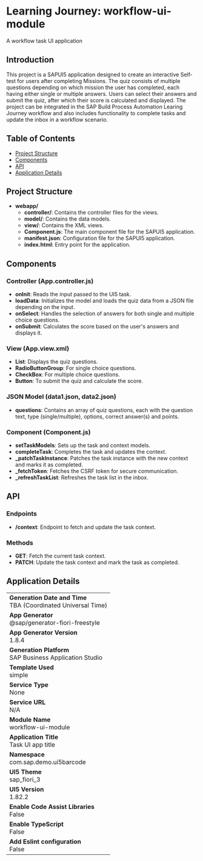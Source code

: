 
# Learning Journey: workflow-ui-module

A workflow task UI application


## Introduction

This project is a SAPUI5 application designed to create an interactive Self-test for users after completing Missions. The quiz consists of multiple questions depending on which mission the user has completed, each having either single or multiple answers. Users can select their answers and submit the quiz, after which their score is calculated and displayed. 
The project can be integrated in the SAP Build Process Automation Learing Journey workflow and also includes functionality to complete tasks and update the inbox in a workflow scenario.

## Table of Contents

- [Project Structure](#project-structure)
- [Components](#components)
- [API](#api)
- [Application Details](#application-details)

## Project Structure
- **webapp/**
  - **controller/**: Contains the controller files for the views.
  - **model/**: Contains the data models.
  - **view/**: Contains the XML views.
  - **Component.js**: The main component file for the SAPUI5 application.
  - **manifest.json**: Configuration file for the SAPUI5 application.
  - **index.html**: Entry point for the application.
 

## Components

### Controller (App.controller.js)

- **onInit**: Reads the input passed to the UI5 task.
- **loadData**: Initializes the model and loads the quiz data from a JSON file depending on the input.
- **onSelect**: Handles the selection of answers for both single and multiple choice questions.
- **onSubmit**: Calculates the score based on the user's answers and displays it.

### View (App.view.xml)

- **List**: Displays the quiz questions.
- **RadioButtonGroup**: For single choice questions.
- **CheckBox**: For multiple choice questions.
- **Button**: To submit the quiz and calculate the score.

### JSON Model (data1.json, data2.json)

- **questions**: Contains an array of quiz questions, each with the question text, type (single/multiple), options, correct answer(s) and points.

### Component (Component.js)

- **setTaskModels**: Sets up the task and context models.
- **completeTask**: Completes the task and updates the context.
- **_patchTaskInstance**: Patches the task instance with the new context and marks it as completed.
- **_fetchToken**: Fetches the CSRF token for secure communication.
- **_refreshTaskList**: Refreshes the task list in the inbox.

## API

### Endpoints

- **/context**: Endpoint to fetch and update the task context.

### Methods

- **GET**: Fetch the current task context.
- **PATCH**: Update the task context and mark the task as completed.


## Application Details
|               |
| ------------- |
|**Generation Date and Time**<br>TBA (Coordinated Universal Time)|
|**App Generator**<br>@sap/generator-fiori-freestyle|
|**App Generator Version**<br>1.8.4|
|**Generation Platform**<br>SAP Business Application Studio|
|**Template Used**<br>simple|
|**Service Type**<br>None|
|**Service URL**<br>N/A
|**Module Name**<br>workflow-ui-module|
|**Application Title**<br>Task UI app title|
|**Namespace**<br>com.sap.demo.ui5barcode|
|**UI5 Theme**<br>sap_fiori_3|
|**UI5 Version**<br>1.82.2|
|**Enable Code Assist Libraries**<br>False|
|**Enable TypeScript**<br>False|
|**Add Eslint configuration**<br>False|
